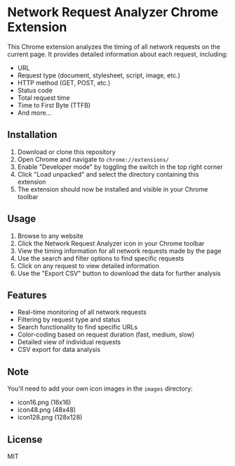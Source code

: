 # Network Request Analyzer Chrome Extension

This Chrome extension analyzes the timing of all network requests on the current page. It provides detailed information about each request, including:

- URL
- Request type (document, stylesheet, script, image, etc.)
- HTTP method (GET, POST, etc.)
- Status code
- Total request time
- Time to First Byte (TTFB)
- And more...

## Installation

1. Download or clone this repository
2. Open Chrome and navigate to `chrome://extensions/`
3. Enable "Developer mode" by toggling the switch in the top right corner
4. Click "Load unpacked" and select the directory containing this extension
5. The extension should now be installed and visible in your Chrome toolbar

## Usage

1. Browse to any website
2. Click the Network Request Analyzer icon in your Chrome toolbar
3. View the timing information for all network requests made by the page
4. Use the search and filter options to find specific requests
5. Click on any request to view detailed information
6. Use the "Export CSV" button to download the data for further analysis

## Features

- Real-time monitoring of all network requests
- Filtering by request type and status
- Search functionality to find specific URLs
- Color-coding based on request duration (fast, medium, slow)
- Detailed view of individual requests
- CSV export for data analysis

## Note

You'll need to add your own icon images in the `images` directory:
- icon16.png (16x16)
- icon48.png (48x48)
- icon128.png (128x128)

## License

MIT